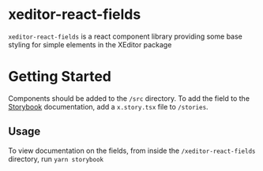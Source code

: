 # xeditor-react-fields

`xeditor-react-fields` is a react component library providing some base styling for simple elements in the XEditor package

# Getting Started

Components should be added to the `/src` directory. To add the field to the [Storybook](https://storybook.js.org/docs/basics/introduction/) documentation, add a `x.story.tsx` file to `/stories`.

## Usage

To view documentation on the fields, from inside the `/xeditor-react-fields` directory, run `yarn storybook`
